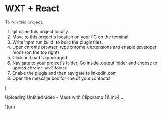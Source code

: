 # WXT + React

To run this project:

1. git clone this project locally.
2. Move to this project's location on your PC on the terminal.
3. Write 'npm run build' to build the plugin files.
4. Open chrome browser, type chrome://extensions and enable developer mode (on the top right)
5. Click on Load Unpackaged
6. Navigate to your project's folder. Go inside .output folder and choose to upload chrome-mv3 folder.
7. Enable the plugin and then navigate to linkedin.com
8. Open the message box for one of your contacts!

[

Uploading Untitled video - Made with Clipchamp (1).mp4…

](url)



